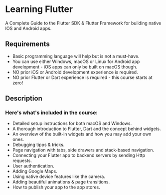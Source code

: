 # Learning Flutter
A Complete Guide to the Flutter SDK & Flutter Framework for building native IOS and Android apps.
## Requirements
* Basic programming language will help but is not a must-have.
* You can use either Windows, macOS or Linux for Android app development - iOS apps can only be built on macOS though.
* NO prior iOS or Android development experience is required.
* NO prior Flutter or Dart experience is required - this course starts at zero!
## Description
### Here's what's included in the course:
* Detailed setup instructions for both macOS and Windows.
* A thorough introduction to Flutter, Dart and the concept behind widgets.
* An overview of the built-in widgets and how you may add your own ones.
* Debugging tipps & tricks.
* Page navigation with tabs, side drawers and stack-based navigation.
* Connecting your Flutter app to backend servers by sending Http requests.
* User authentication.
* Adding Google Maps.
* Using native device features like the camera.
* Adding beautiful animations & page transitions.
* How to publish your app to the app stores.
